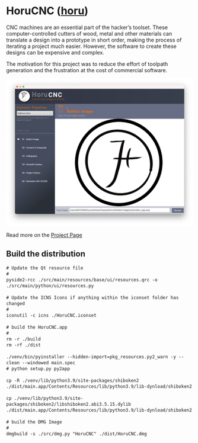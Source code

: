 # HoruCNC ([horu](https://glosbe.com/ja/en/horu))

CNC machines are an essential part of the hacker’s toolset. These computer-controlled cutters of wood, metal and other materials can translate a design into a prototype in short order, making the process of iterating a project much easier. However, the software to create these designs can be expensive and complex.

The motivation for this project was to reduce the effort of toolpath generation and the frustration at the cost of commercial software. 

![screenshot](./images/screenshot.png)


Read more on the [Project Page](https://freegroup.github.io/HoruCNC/)



## Build the distribution

``` 
# Update the Qt resource file
#
pyside2-rcc ./src/main/resources/base/ui/resources.qrc -o ./src/main/python/ui/resources.py

# Update the ICNS Icons if anything within the iconset folder has changed
#
iconutil -c icns ./HoruCNC.iconset

# build the HoruCNC.app
#
rm -r ./build
rm -rf ./dist

./venv/bin/pyinstaller --hidden-import=pkg_resources.py2_warn -y --clean --windowed main.spec
# python setup.py py2app

cp -R ./venv/lib/python3.9/site-packages/shiboken2 ./dist/main.app/Contents/Resources/lib/python3.9/lib-dynload/shiboken2

cp ./venv/lib/python3.9/site-packages/shiboken2/libshiboken2.abi3.5.15.dylib ./dist/main.app/Contents/Resources/lib/python3.9/lib-dynload/shiboken2

# build the DMG Image
#
dmgbuild -s ./src/dmg.py "HoruCNC" ./dist/HoruCNC.dmg

```

